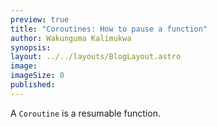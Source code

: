 ```yaml
---
preview: true
title: "Coroutines: How to pause a function"
author: Wakunguma Kalimukwa
synopsis: 
layout: ../../layouts/BlogLayout.astro
image: 
imageSize: 0
published:
---
```

A `Coroutine` is a resumable function. 
